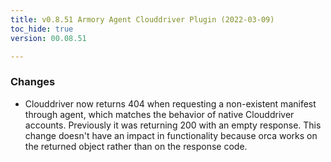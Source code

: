 ```yaml
---
title: v0.8.51 Armory Agent Clouddriver Plugin (2022-03-09)
toc_hide: true
version: 00.08.51

---
```


### Changes

* Clouddriver now returns 404 when requesting a non-existent manifest through agent, which matches the behavior of native Clouddriver accounts. Previously it was returning 200 with an empty response. This change doesn't have an impact in functionality because orca works on the returned object rather than on the response code.
